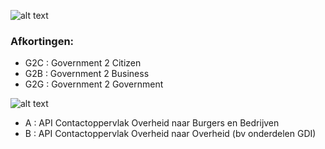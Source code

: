 
![alt text](https://github.com/Geonovum/KP-APIs/raw/master/Werkgroep%20Architectuur/uitwerkingen/media/apitypes.png)

### Afkortingen:
- G2C : Government 2 Citizen
- G2B : Government 2 Business
- G2G : Government 2 Government


![alt text](https://github.com/Geonovum/KP-APIs/raw/master/Werkgroep%20Architectuur/uitwerkingen/media/API-arch-v22.png)

- A : API Contactoppervlak Overheid naar Burgers en Bedrijven
- B : API Contactoppervlak Overheid naar Overheid (bv onderdelen GDI)
